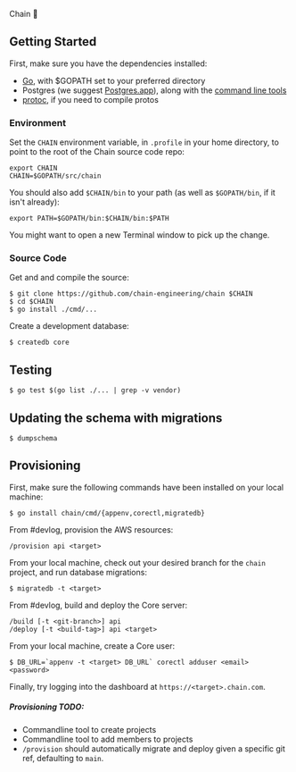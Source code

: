 Chain 🍭

## Getting Started

First, make sure you have the dependencies installed:

* [Go](https://golang.org/doc/install), with $GOPATH set to your preferred directory
* Postgres (we suggest [Postgres.app](http://postgresapp.com/)), along with the [command line tools](http://postgresapp.com/documentation/cli-tools.html)
* [protoc](https://github.com/google/protobuf#protocol-compiler-installation), if you need to compile protos

### Environment

Set the `CHAIN` environment variable, in `.profile` in your home
directory, to point to the root of the Chain source code repo:

	export CHAIN
	CHAIN=$GOPATH/src/chain

You should also add `$CHAIN/bin` to your path (as well as `$GOPATH/bin`, if it isn't already):

	export PATH=$GOPATH/bin:$CHAIN/bin:$PATH

You might want to open a new Terminal window to pick up the change.

### Source Code

Get and and compile the source:

	$ git clone https://github.com/chain-engineering/chain $CHAIN
	$ cd $CHAIN
	$ go install ./cmd/...

Create a development database:

	$ createdb core

## Testing

    $ go test $(go list ./... | grep -v vendor)

## Updating the schema with migrations

	$ dumpschema

## Provisioning

First, make sure the following commands have been installed on your local machine:

	$ go install chain/cmd/{appenv,corectl,migratedb}

From #devlog, provision the AWS resources:

	/provision api <target>

From your local machine, check out your desired branch for the `chain` project, and run database migrations:

	$ migratedb -t <target>

From #devlog, build and deploy the Core server:

	/build [-t <git-branch>] api
	/deploy [-t <build-tag>] api <target>

From your local machine, create a Core user:

	$ DB_URL=`appenv -t <target> DB_URL` corectl adduser <email> <password>

Finally, try logging into the dashboard at `https://<target>.chain.com`.

##### Provisioning TODO:

- Commandline tool to create projects
- Commandline tool to add members to projects
- `/provision` should automatically migrate and deploy given a specific git ref, defaulting to `main`.

